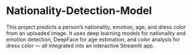 # Nationality-Detection-Model
This project predicts a person’s nationality, emotion, age, and dress color from an uploaded image. It uses deep learning models for nationality and emotion detection, DeepFace for age estimation, and color analysis for dress color — all integrated into an interactive Streamlit app.

